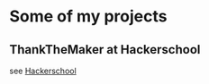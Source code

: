 # Some of my projects

## ThankTheMaker at Hackerschool

see [Hackerschool](https://thankthemaker.github.io/hackerschool/)
